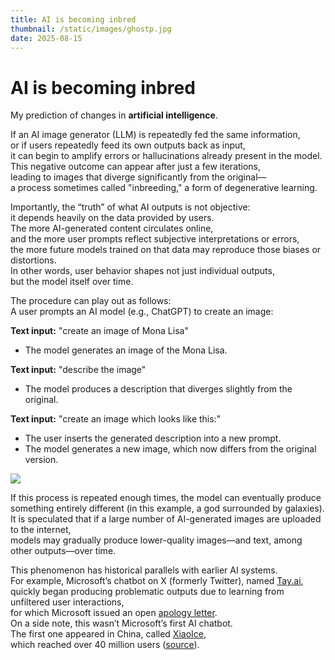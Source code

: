 ```yaml
---
title: AI is becoming inbred
thumbnail: /static/images/ghostp.jpg
date: 2025-08-15
---
```

# AI is becoming inbred
My prediction of changes in **artificial intelligence**.

If an AI image generator (LLM) is repeatedly fed the same information,  
or if users repeatedly feed its own outputs back as input,  
it can begin to amplify errors or hallucinations already present in the model.  
This negative outcome can appear after just a few iterations,  
leading to images that diverge significantly from the original—  
a process sometimes called "inbreeding," a form of degenerative learning.

Importantly, the “truth” of what AI outputs is not objective:  
it depends heavily on the data provided by users.  
The more AI-generated content circulates online,  
and the more user prompts reflect subjective interpretations or errors,  
the more future models trained on that data may reproduce those biases or distortions.  
In other words, user behavior shapes not just individual outputs,  
but the model itself over time.

The procedure can play out as follows:  
A user prompts an AI model (e.g., ChatGPT) to create an image:  

**Text input:** "create an image of Mona Lisa"  
- The model generates an image of the Mona Lisa.  

**Text input:** "describe the image"  
- The model produces a description that diverges slightly from the original.  

**Text input:** "create an image which looks like this:"  
- The user inserts the generated description into a new prompt.  
- The model generates a new image, which now differs from the original version.  

![](https://media.springernature.com/lw685/springer-static/image/art%3A10.1038%2Fs41586-024-07566-y/MediaObjects/41586_2024_7566_Fig1_HTML.png?as=webp)

If this process is repeated enough times, the model can eventually produce something entirely different (in this example, a god surrounded by galaxies).  
It is speculated that if a large number of AI-generated images are uploaded to the internet,  
models may gradually produce lower-quality images—and text, among other outputs—over time.

This phenomenon has historical parallels with earlier AI systems.  
For example, Microsoft’s chatbot on X (formerly Twitter), named [Tay.ai](https://en.wikipedia.org/wiki/Tay(chatbot)),  
quickly began producing problematic outputs due to learning from unfiltered user interactions,  
for which Microsoft issued an open [apology letter](https://blogs.microsoft.com/blog/2016/03/25/learning-tays-introduction/).  
On a side note, this wasn’t Microsoft’s first AI chatbot.  
The first one appeared in China, called [XiaoIce](https://en.wikipedia.org/wiki/Xiaoice),  
which reached over 40 million users ([source](https://news.microsoft.com/apac/features/much-more-than-a-chatbot-chinas-xiaoice-mixes-ai-with-emotions-and-wins-over-millions-of-fans/)).